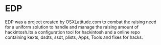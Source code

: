 # EDP
EDP was a project created by OSXLatitude.com to combat the raising need for a uniform solution to handle and manage the raising amount of hackintosh.Its a configuration tool for hackintosh and a online repo containing kexts, dsdts, ssdt, plists, Apps, Tools and fixes for hacks.
